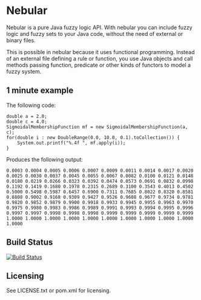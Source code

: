 # Nebular

Nebular is a pure Java fuzzy logic API. With nebular you can include fuzzy logic and 
fuzzy sets to your Java code, without the need of external or binary files. 

This is possible in nebular because it uses functional programming. Instead of 
an external file defining a rule or function, you use Java objects and call 
methods passing function, predicate or other kinds of functors to model a 
fuzzy system.

## 1 minute example

The following code:

    double a = 2.0;
    double c = 4.0;
    SigmoidalMembershipFunction mf = new SigmoidalMembershipFunction(a, c);
    for(double i : new DoubleRange(0.0, 10.0, 0.1).toCollection()) {
        System.out.printf("%.4f ", mf.apply(i));
    }

Produces the following output:

    0.0003 0.0004 0.0005 0.0006 0.0007 0.0009 0.0011 0.0014 0.0017 0.0020 0.0025 0.0030 0.0037 0.0045 0.0055 0.0067 0.0082 0.0100 0.0121 0.0148 0.0180 0.0219 0.0266 0.0323 0.0392 0.0474 0.0573 0.0691 0.0832 0.0998 0.1192 0.1419 0.1680 0.1978 0.2315 0.2689 0.3100 0.3543 0.4013 0.4502 0.5000 0.5498 0.5987 0.6457 0.6900 0.7311 0.7685 0.8022 0.8320 0.8581 0.8808 0.9002 0.9168 0.9309 0.9427 0.9526 0.9608 0.9677 0.9734 0.9781 0.9820 0.9852 0.9879 0.9900 0.9918 0.9933 0.9945 0.9955 0.9963 0.9970 0.9975 0.9980 0.9983 0.9986 0.9989 0.9991 0.9993 0.9994 0.9995 0.9996 0.9997 0.9997 0.9998 0.9998 0.9998 0.9999 0.9999 0.9999 0.9999 0.9999 1.0000 1.0000 1.0000 1.0000 1.0000 1.0000 1.0000 1.0000 1.0000 1.0000 1.0000 

## Build Status

[![Build Status](https://buildhive.cloudbees.com/job/tupilabs/job/nebular/badge/icon)](https://buildhive.cloudbees.com/job/tupilabs/job/nebular/)

## Licensing

See LICENSE.txt or pom.xml for licensing.
